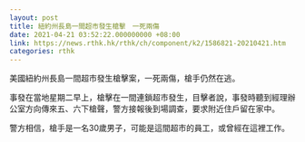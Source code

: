 ```yaml
---
layout: post
title: 紐約州長島一間超市發生槍擊　一死兩傷
date: 2021-04-21 03:52:22.000000000 +08:00
link: https://news.rthk.hk/rthk/ch/component/k2/1586821-20210421.htm
categories: rthk
---
```


美國紐約州長島一間超市發生槍擊案，一死兩傷，槍手仍然在逃。

事發在當地星期二早上，槍擊在一間連鎖超市發生，目擊者說，事發時聽到經理辦公室方向傳來五、六下槍聲，警方接報後到場調查，要求附近住戶留在家中。

警方相信，槍手是一名30歲男子，可能是這間超市的員工，或曾經在這裡工作。
